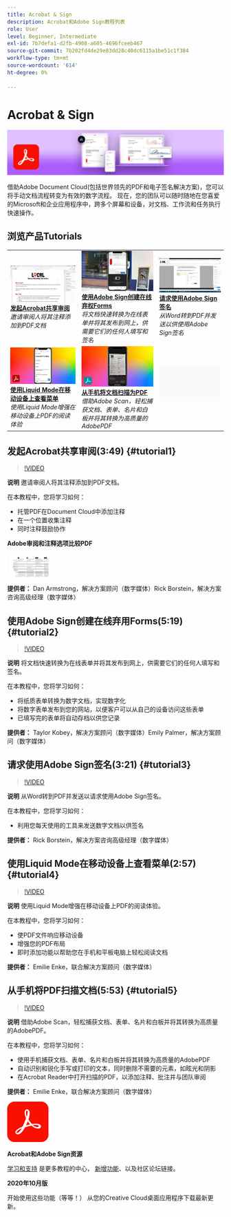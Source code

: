 ```yaml
---
title: Acrobat & Sign
description: Acrobat和Adobe Sign教程列表
role: User
level: Beginner, Intermediate
exl-id: 7b7defa1-d2fb-4908-a605-4696fceeb467
source-git-commit: 7b202fd4de29e83dd28c40dc6115a1be51c1f384
workflow-type: tm+mt
source-wordcount: '614'
ht-degree: 0%

---
```


# Acrobat &amp; Sign

![英雄图像教程](../assets/DC.jpg)

借助Adobe Document Cloud(包括世界领先的PDF和电子签名解决方案)，您可以将手动文档流程转变为有效的数字流程。 现在，您的团队可以随时随地在您喜爱的Microsoft和企业应用程序中，跨多个屏幕和设备，对文档、工作流和任务执行快速操作。

## 浏览产品Tutorials

<table style="table-layout:fixed">
<tr>
 <td>
   <a href="acrobat-sign.md#tutorial1">
      <img alt="发起Acrobat共享审阅" src="../assets/acrobat_sharedreview_armstrong.jpg" />
   </a>
    <div>
   <a href="acrobat-sign.md#tutorial1"><strong>发起Acrobat共享审阅</strong></a>
    </div>
    <em>邀请审阅人将其注释添加到PDF文档</em>
    <br>
  </td>
  <td>
    <a href="acrobat-sign.md#tutorial2">
        <img alt="使用Adobe Sign创建在线弃权Forms" src="../assets/sign_webforms_palmer-kobey_thumbnail.jpg" />
    </a>
    <div>
    <a href="acrobat-sign.md#tutorial2"><strong>使用Adobe Sign创建在线弃权Forms</strong></a>
    </div>
    <em>将文档快速转换为在线表单并将其发布到网上，供需要它们的任何人填写和签名</em>
    <br>
  </td>
  <td>
   <a href="acrobat-sign.md#tutorial3">
      <img alt="请求使用Adobe Sign签名" src="../assets/sign_request-signature_borstein_thumbnail.jpg" />
   </a>
    <div>
    <a href="acrobat-sign.md#tutorial3"><strong>请求使用Adobe Sign签名</strong></a>
    </div>
    <em>从Word转到PDF并发送以供使用Adobe Sign签名</em>
    <br>
  </td>
</tr>
<tr>
 <td>
   <a href="acrobat-sign.md#tutorial4">
      <img alt="使用Liquid Mode在移动设备上查看菜单" src="../assets/acrobat_liquidmode_enke_thumbnail.jpg" />
   </a>
    <div>
   <a href="acrobat-sign.md#tutorial4"><strong>使用Liquid Mode在移动设备上查看菜单</strong></a>
    </div>
    <em>使用Liquid Mode增强在移动设备上PDF的阅读体验</em>
    <br>
  </td>
  <td>
    <a href="acrobat-sign.md#tutorial5">
        <img alt="从手机将文档扫描为PDF" src="../assets/acrobat_scan_enke.jpg" />
    </a>
    <div>
    <a href="acrobat-sign.md#tutorial5"><strong>从手机将文档扫描为PDF</strong></a>
    </div>
    <em>借助Adobe Scan，轻松捕获文档、表单、名片和白板并将其转换为高质量的AdobePDF</em>
    <br>
  </td>
  <td>
    <img alt="间隔条" src="../assets/Gray_thumbnail.png" />
    <div>
    <br>
  </td>
</tr>
</table>

## 发起Acrobat共享审阅(3:49) {#tutorial1}

>[!VIDEO](https://video.tv.adobe.com/v/326777?hidetitle=true)

**说明**
邀请审阅人将其注释添加到PDF文档。

在本教程中，您将学习如何：
* 托管PDF在Document Cloud中添加注释
* 在一个位置收集注释
* 同时注释鼓励协作

**Adobe审阅和注释选项比较PDF**

[![比较图像](../assets/ComparisonPDF_thumbnail_96.png)](../assets/Adobe_Review_and_Comment_Comparisons.pdf)

**提供者：**
Dan Armstrong，解决方案顾问（数字媒体）Rick Borstein，解决方案咨询高级经理（数字媒体）

## 使用Adobe Sign创建在线弃用Forms(5:19) {#tutorial2}

>[!VIDEO](https://video.tv.adobe.com/v/326776?hidetitle=true)

**说明**
将文档快速转换为在线表单并将其发布到网上，供需要它们的任何人填写和签名。

在本教程中，您将学习如何：
* 将纸质表单转换为数字文档，实现数字化
* 将数字表单发布到您的网站，以便客户可以从自己的设备访问这些表单
* 已填写完的表单将自动存档以供您记录

**提供者：**
Taylor Kobey，解决方案顾问（数字媒体）Emily Palmer，解决方案顾问（数字媒体）

## 请求使用Adobe Sign签名(3:21) {#tutorial3}

>[!VIDEO](https://video.tv.adobe.com/v/326801?hidetitle=true)

**说明**
从Word转到PDF并发送以请求使用Adobe Sign签名。

在本教程中，您将学习如何：
* 利用您每天使用的工具来发送数字文档以供签名

**提供者：**
Rick Borstein，解决方案咨询高级经理（数字媒体）

## 使用Liquid Mode在移动设备上查看菜单(2:57) {#tutorial4}

>[!VIDEO](https://video.tv.adobe.com/v/327093?hidetitle=true)

**说明**
使用Liquid Mode增强在移动设备上PDF的阅读体验。

在本教程中，您将学习如何：
* 使PDF文件响应移动设备
* 增强您的PDF布局
* 即时添加功能以帮助您在手机和平板电脑上轻松阅读文档

**提供者：**
Emilie Enke，联合解决方案顾问（数字媒体）

## 从手机将PDF扫描文档(5:53) {#tutorial5}

>[!VIDEO](https://video.tv.adobe.com/v/327094?hidetitle=true)

**说明**
借助Adobe Scan，轻松捕获文档、表单、名片和白板并将其转换为高质量的AdobePDF。

在本教程中，您将学习如何：
* 使用手机捕获文档、表单、名片和白板并将其转换为高质量的AdobePDF
* 自动识别和锐化手写或打印的文本，同时删除不需要的元素，如眩光和阴影
* 在Acrobat Reader中打开扫描的PDF，以添加注释、批注并与团队审阅

**提供者：**
Emilie Enke，联合解决方案顾问（数字媒体）

![DC徽标](../assets/Doc-Cloud-256.png)

**Acrobat和Adobe Sign资源**

[学习和支持](https://helpx.adobe.com/support/document-cloud.html) 是更多教程的中心， [新增功能](https://helpx.adobe.com/acrobat/using/whats-new.html)、以及社区论坛链接。

**2020年10月版**

开始使用这些功能（等等！） 从您的Creative Cloud桌面应用程序下载最新更新。
